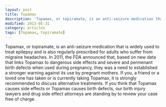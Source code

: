 ```yaml
---
layout: post
title: Topamax
description: 'Topamax, or topiramate, is an anti-seizure medication that is widely used to treat epilepsy and is also regularly prescribed for adults who suffer from migraine headaches.'
modified: 2013-05-31
category: articles
tags: [Topamax, topiramate]
---
```


Topamax, or topiramate, is an anti-seizure medication that is widely used to treat epilepsy and is also regularly prescribed for adults who suffer from migraine headaches. In 2011, the FDA announced that, based on new data that links Topamax to dangerous side effects and severe and permenant birth defects when used during pregnancy, they was a need to established a stronger warning against its use by pregnant mothers. If you, a friend or a loved one has taken or is currently taking Topamax, it is strongly recommended to discuss alternative treatments. If you think that Topamax causes side effects or Topamax causes birth defects, our birth injury lawyers and drug side effect attorneys are standing by to review your case free of charge.